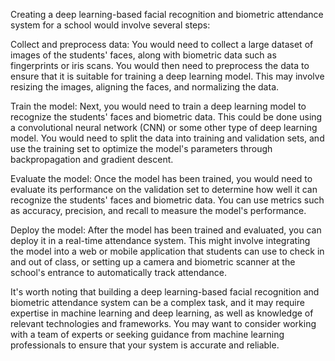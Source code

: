Creating a deep learning-based facial recognition and biometric attendance system for a school would involve several steps:

Collect and preprocess data: You would need to collect a large dataset of images of the students' faces, along with biometric data such as fingerprints or iris scans. You would then need to preprocess the data to ensure that it is suitable for training a deep learning model. This may involve resizing the images, aligning the faces, and normalizing the data.

Train the model: Next, you would need to train a deep learning model to recognize the students' faces and biometric data. This could be done using a convolutional neural network (CNN) or some other type of deep learning model. You would need to split the data into training and validation sets, and use the training set to optimize the model's parameters through backpropagation and gradient descent.

Evaluate the model: Once the model has been trained, you would need to evaluate its performance on the validation set to determine how well it can recognize the students' faces and biometric data. You can use metrics such as accuracy, precision, and recall to measure the model's performance.

Deploy the model: After the model has been trained and evaluated, you can deploy it in a real-time attendance system. This might involve integrating the model into a web or mobile application that students can use to check in and out of class, or setting up a camera and biometric scanner at the school's entrance to automatically track attendance.

It's worth noting that building a deep learning-based facial recognition and biometric attendance system can be a complex task, and it may require expertise in machine learning and deep learning, as well as knowledge of relevant technologies and frameworks. You may want to consider working with a team of experts or seeking guidance from machine learning professionals to ensure that your system is accurate and reliable.
